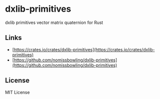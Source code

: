 dxlib-primitives
================

dxlib primitives vector matrix quaternion for Rust


Links
-----

- [https://crates.io/crates/dxlib-primitives](https://crates.io/crates/dxlib-primitives)
- [https://github.com/nomissbowling/dxlib-primitives](https://github.com/nomissbowling/dxlib-primitives)


License
-------

MIT License
